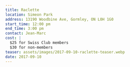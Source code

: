 ```yaml
---
title: Raclette
location: Simeon Park
address: 13190 Woodbine Ave, Gormley, ON L0H 1G0
start_time: 12:00 pm
end_time: 3:00 pm
contact: Jean-Marc
cost: |
  $25 for Swiss Club members
  $30 for non-members
teaser: assets/images/2017-09-10-raclette-teaser.webp
date: 2017-09-10
---
```

